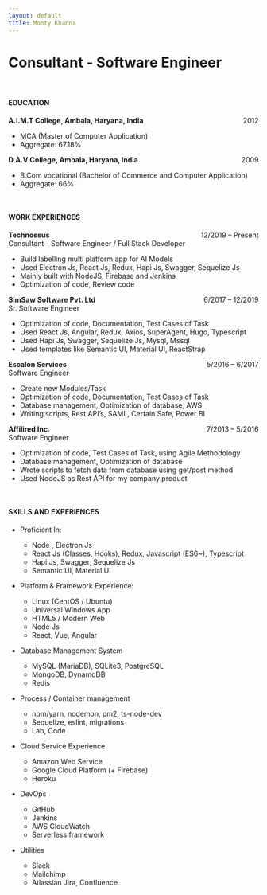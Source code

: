 ```yaml
---
layout: default
title: Monty Khanna
---
```


# Consultant - Software Engineer

<br>

#### EDUCATION

**A.I.M.T College, Ambala, Haryana, India** <span style="float: right">2012</span>

- MCA (Master of Computer Application)
- Aggregate: 67.18%


**D.A.V College, Ambala, Haryana, India** <span style="float: right">2009</span>

- B.Com vocational (Bachelor of Commerce and Computer Application)
- Aggregate: 66%

<br>

#### WORK EXPERIENCES

<span style="float: right">12/2019 – Present</span>
**Technossus**  
Consultant - Software Engineer / Full Stack Developer

- Build labelling multi platform app for AI Models
- Used Electron Js, React Js, Redux, Hapi Js, Swagger, Sequelize Js
- Mainly built with NodeJS, Firebase and Jenkins
- Optimization of code, Review code

<span style="float: right">6/2017 – 12/2019</span>
**SimSaw Software Pvt. Ltd**  
Sr. Software Engineer

- Optimization of code, Documentation, Test Cases of Task
- Used React Js, Angular, Redux, Axios, SuperAgent, Hugo, Typescript
- Used Hapi Js, Swagger, Sequelize Js, Mysql, Mssql
- Used templates like Semantic UI, Material UI, ReactStrap

<span style="float: right">5/2016 – 6/2017</span>
**Escalon Services**  
Software Engineer

- Create new Modules/Task
- Optimization of code, Documentation, Test Cases of Task
- Database management, Optimization of database, AWS
- Writing scripts, Rest API’s, SAML, Certain Safe, Power BI

<span style="float: right">7/2013 – 5/2016</span>
**Affilired Inc.**  
Software Engineer

- Optimization of code, Test Cases of Task, using Agile Methodology
- Database management, Optimization of database
- Wrote scripts to fetch data from database using get/post method
- Used NodeJS as Rest API for my company product

<br>

#### SKILLS AND EXPERIENCES

- Proficient In:

  * Node , Electron Js 
  * React Js (Classes, Hooks), Redux, Javascript (ES6~), Typescript
  * Hapi Js, Swagger, Sequelize Js
  * Semantic UI, Material UI

- Platform &amp; Framework Experience:

  * Linux (CentOS / Ubuntu)
  * Universal Windows App
  * HTML5 / Modern Web 
  * Node Js
  * React, Vue, Angular
  
- Database Management System

  * MySQL (MariaDB), SQLite3, PostgreSQL
  * MongoDB, DynamoDB
  * Redis 

- Process / Container management

  * npm/yarn, nodemon, pm2, ts-node-dev
  * Sequelize, eslint, migrations
  * Lab, Code
  
- Cloud Service Experience

  * Amazon Web Service
  * Google Cloud Platform (+ Firebase)
  * Heroku

- DevOps

  * GitHub
  * Jenkins
  * AWS CloudWatch 
  * Serverless framework
  
- Utilities

  * Slack
  * Mailchimp
  * Atlassian Jira, Confluence
